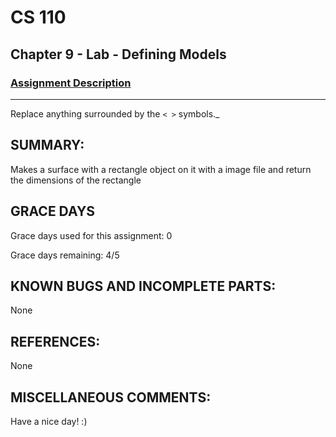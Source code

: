 # CS 110
## Chapter 9 - Lab - Defining Models

### [Assignment Description](https://docs.google.com/document/d/15DfkIaMl1zTHGfpNH6NFQGl9UYp_GamYK79O8CZCddc/edit?usp=sharing)

***
Replace anything surrounded by the `< >` symbols._

## SUMMARY:
 Makes a surface with a rectangle object on it with a image file and return the dimensions of the rectangle

## GRACE DAYS
Grace days used for this assignment: 0

Grace days remaining: 4/5

## KNOWN BUGS AND INCOMPLETE PARTS:
 None

## REFERENCES:
None

## MISCELLANEOUS COMMENTS:
 Have a nice day! :)
